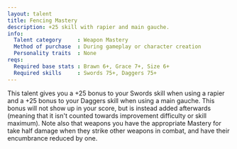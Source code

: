 ```yaml
---
layout: talent
title: Fencing Mastery
description: +25 skill with rapier and main gauche.
info:
  Talent category     : Weapon Mastery
  Method of purchase  : During gameplay or character creation
  Personality traits  : None
reqs:
  Required base stats : Brawn 6+, Grace 7+, Size 6+
  Required skills     : Swords 75+, Daggers 75+
---
```


This talent gives you a +25 bonus to your Swords skill when using a rapier and
a +25 bonus to your Daggers skill when using a main gauche.  This bonus will
not show up in your score, but is instead added afterwards (meaning that it
isn't counted towards improvement difficulty or skill maximum).  Note also that
weapons you have the appropriate Mastery for take half damage when they strike
other weapons in combat, and have their encumbrance reduced by one.
